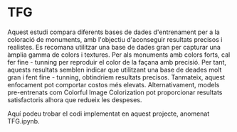 # TFG

Aquest estudi compara diferents bases de dades d'entrenament per a la coloració de monuments, amb l'objectiu d'aconseguir
resultats precisos i realistes. Es recomana utilitzar una base de dades gran per capturar una àmplia gamma
de colors i textures. Per als monuments amb colors forts, cal fer fine - tunning per reproduir el color de la façana amb precisió. Per tant, aquests resultats semblen indicar que utilitzant una base de deades molt gran i fent fine - tunning, obtindriem resultats precisos. Tanmateix, aquest enfocament pot comportar costos més elevats. Alternativament, models pre-entrenats com Colorful Image Colorization pot proporcionar resultats satisfactoris alhora que redueix les despeses.

Aquí podeu trobar el codi implementat en aquest projecte, anomenat TFG.ipynb.
